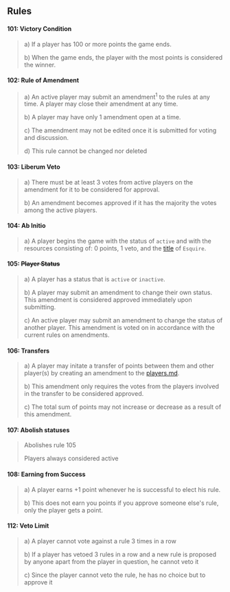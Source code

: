 ## Rules

#### 101: Victory Condition
> a) If a player has 100 or more points the game ends.
>
> b) When the game ends, the player with the most points is considered the winner.



#### 102: Rule of Amendment 
> a) An active player may submit an amendment<sup>1</sup> to the rules at any time. A player may close their amendment at any time.
>
> b) A player may have only 1 amendment open at a time.
>
> c) The amendment may not be edited once it is submitted for voting and discussion. 
>
> d) This rule cannot be changed nor deleted


#### 103: Liberum Veto
> a) There must be at least 3 votes from active players on the amendment for it to be considered for approval.
> 
> b) An amendment becomes approved if it has the majority the votes among the active players.



#### 104: Ab Initio
> a) A player begins the game with the status of `active` and with the resources consisting of: 0 points, 1 veto, and the [title](https://en.wikipedia.org/wiki/Royal_and_noble_ranks) of `Esquire`. 



#### 105: ~~Player Status~~
> a) A player has a status that is `active` or `inactive`. 
>
> b) A player may submit an amendment to change their own status. This amendment is considered approved immediately upon submitting.
>
> c) An active player may submit an amendment to change the status of another player. This amendment is voted on in accordance with the current rules on amendments.



#### 106: Transfers
> a) A player may initate a transfer of points between them and other player(s) by creating an amendment to the [players.md](player.md).
> 
> b) This amendment only requires the votes from the players involved in the transfer to be considered approved.
>
> c) The total sum of points may not increase or decrease as a result of this amendment.


#### 107: Abolish statuses
> Abolishes rule 105
>
> Players always considered active



#### 108: Earning from Success

> a) A player earns +1 point whenever he is successful to elect his rule.
>
> b) This does not earn you points if you approve someone else's rule, only the player gets a point.

#### 112: Veto Limit 
> a) A player cannot vote against a rule 3 times in a row
>
> b) If a player has vetoed 3 rules in a row and a new rule is proposed by anyone apart from the player in question, he cannot veto it
>
> c) Since the player cannot veto the rule, he has no choice but to approve it

